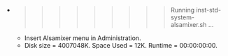 * >>>>>>>>> Running inst-std-system-alsamixer.sh ...
  * Insert Alsamixer menu in Administration.
  * Disk size = 4007048K. Space Used = 12K. Runtime = 00:00:00:00.
